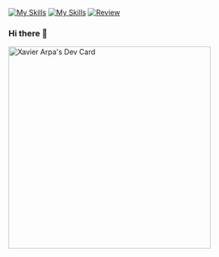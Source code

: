 [![My Skills](https://skillicons.dev/icons?i=js,ts,angular,androidstudio,html,css,sass,vscode)](https://skillicons.dev)
[![My Skills](https://skillicons.dev/icons?i=unity,cpp,discord,firebase,gcp,github,gitlab,visualstudio)](https://skillicons.dev)
[![Review](https://skillicons.dev/icons?i=github)](https://kingdox.wrapped.run/)

### Hi there 👋
<a href="https://app.daily.dev/Kingdox"><img src="https://api.daily.dev/devcards/a18a4d732c2740c3b3043824189b5ad0.png?r=v11" width="400" alt="Xavier Arpa's Dev Card"/></a>

<!--
**kingdox/kingdox** is a ✨ _special_ ✨ repository because its `README.md` (this file) appears on your GitHub profile.

Here are some ideas to get you started:

- 🔭 I’m currently working on ...
- 🌱 I’m currently learning ...
- 👯 I’m looking to collaborate on ...
- 🤔 I’m looking for help with ...
- 💬 Ask me about ...
- 📫 How to reach me: ...
- 😄 Pronouns: ...
- ⚡ Fun fact: ...
-->

<!-- 
// https://github.com/tandpfun/skill-icons#readme
-->

